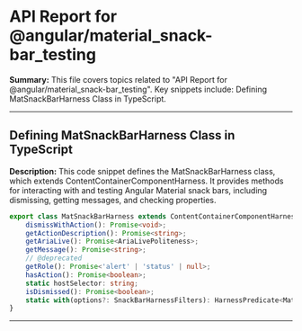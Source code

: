 # API Report for @angular/material_snack-bar_testing

**Summary:** This file covers topics related to "API Report for @angular/material_snack-bar_testing". Key snippets include: Defining MatSnackBarHarness Class in TypeScript.

---

## Defining MatSnackBarHarness Class in TypeScript

**Description:** This code snippet defines the MatSnackBarHarness class, which extends ContentContainerComponentHarness. It provides methods for interacting with and testing Angular Material snack bars, including dismissing, getting messages, and checking properties.

```typescript
export class MatSnackBarHarness extends ContentContainerComponentHarness<string> {
    dismissWithAction(): Promise<void>;
    getActionDescription(): Promise<string>;
    getAriaLive(): Promise<AriaLivePoliteness>;
    getMessage(): Promise<string>;
    // @deprecated
    getRole(): Promise<'alert' | 'status' | null>;
    hasAction(): Promise<boolean>;
    static hostSelector: string;
    isDismissed(): Promise<boolean>;
    static with(options?: SnackBarHarnessFilters): HarnessPredicate<MatSnackBarHarness>;
}
```

---